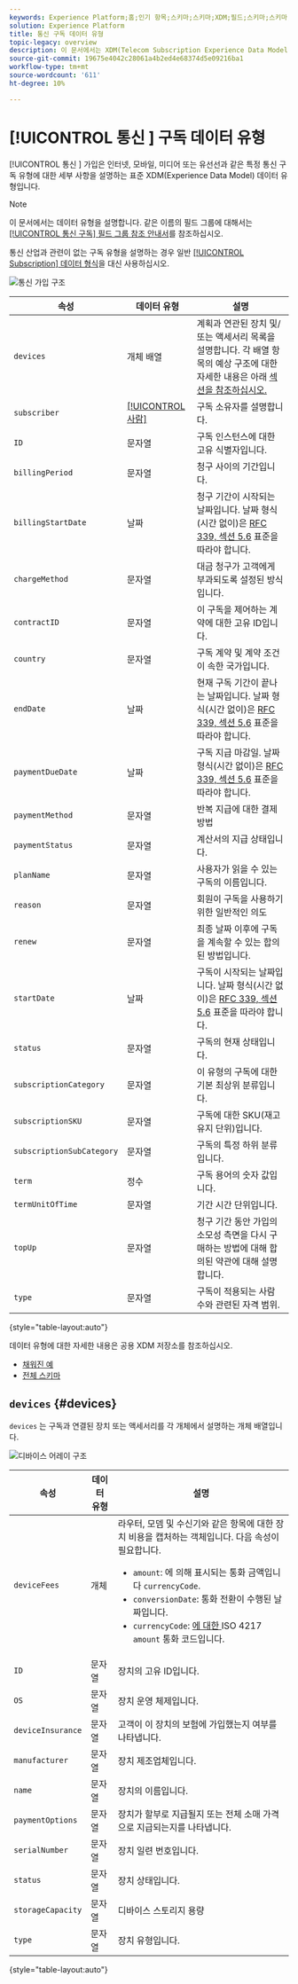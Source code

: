 ```yaml
---
keywords: Experience Platform;홈;인기 항목;스키마;스키마;XDM;필드;스키마;스키마;통신;가입;데이터 유형;데이터 유형;데이터 유형;
solution: Experience Platform
title: 통신 구독 데이터 유형
topic-legacy: overview
description: 이 문서에서는 XDM(Telecom Subscription Experience Data Model) 데이터 유형에 대한 개요를 제공합니다.
source-git-commit: 19675e4042c28061a4b2ed4e68374d5e09216ba1
workflow-type: tm+mt
source-wordcount: '611'
ht-degree: 10%

---
```


# [!UICONTROL 통신 ] 구독 데이터 유형

[!UICONTROL 통신 ] 가입은 인터넷, 모바일, 미디어 또는 유선선과 같은 특정 통신 구독 유형에 대한 세부 사항을 설명하는 표준 XDM(Experience Data Model) 데이터 유형입니다.

>[!NOTE]
>
>이 문서에서는 데이터 유형을 설명합니다. 같은 이름의 필드 그룹에 대해서는 [[!UICONTROL 통신 구독] 필드 그룹 참조 안내서](../field-groups/profile/telecom-subscription.md)를 참조하십시오.
>
>통신 산업과 관련이 없는 구독 유형을 설명하는 경우 일반 [[!UICONTROL Subscription] 데이터 형식](./subscription.md)을 대신 사용하십시오.

![통신 가입 구조](../images/data-types/telecom-subscription/structure.png)

| 속성 | 데이터 유형 | 설명 |
| --- | --- | --- |
| `devices` | 개체 배열 | 계획과 연관된 장치 및/또는 액세서리 목록을 설명합니다. 각 배열 항목의 예상 구조에 대한 자세한 내용은 아래 [섹션을 참조하십시오.](#devices) |
| `subscriber` | [[!UICONTROL 사람]](./person.md) | 구독 소유자를 설명합니다. |
| `ID` | 문자열 | 구독 인스턴스에 대한 고유 식별자입니다. |
| `billingPeriod` | 문자열 | 청구 사이의 기간입니다. |
| `billingStartDate` | 날짜 | 청구 기간이 시작되는 날짜입니다. 날짜 형식(시간 없이)은 [RFC 339, 섹션 5.6](https://tools.ietf.org/html/rfc3339#section-5.6) 표준을 따라야 합니다. |
| `chargeMethod` | 문자열 | 대금 청구가 고객에게 부과되도록 설정된 방식입니다. |
| `contractID` | 문자열 | 이 구독을 제어하는 계약에 대한 고유 ID입니다. |
| `country` | 문자열 | 구독 계약 및 계약 조건이 속한 국가입니다. |
| `endDate` | 날짜 | 현재 구독 기간이 끝나는 날짜입니다. 날짜 형식(시간 없이)은 [RFC 339, 섹션 5.6](https://tools.ietf.org/html/rfc3339#section-5.6) 표준을 따라야 합니다. |
| `paymentDueDate` | 날짜 | 구독 지급 마감일. 날짜 형식(시간 없이)은 [RFC 339, 섹션 5.6](https://tools.ietf.org/html/rfc3339#section-5.6) 표준을 따라야 합니다. |
| `paymentMethod` | 문자열 | 반복 지급에 대한 결제 방법 |
| `paymentStatus` | 문자열 | 계산서의 지급 상태입니다. |
| `planName` | 문자열 | 사용자가 읽을 수 있는 구독의 이름입니다. |
| `reason` | 문자열 | 회원이 구독을 사용하기 위한 일반적인 의도 |
| `renew` | 문자열 | 최종 날짜 이후에 구독을 계속할 수 있는 합의된 방법입니다. |
| `startDate` | 날짜 | 구독이 시작되는 날짜입니다. 날짜 형식(시간 없이)은 [RFC 339, 섹션 5.6](https://tools.ietf.org/html/rfc3339#section-5.6) 표준을 따라야 합니다. |
| `status` | 문자열 | 구독의 현재 상태입니다. |
| `subscriptionCategory` | 문자열 | 이 유형의 구독에 대한 기본 최상위 분류입니다. |
| `subscriptionSKU` | 문자열 | 구독에 대한 SKU(재고 유지 단위)입니다. |
| `subscriptionSubCategory` | 문자열 | 구독의 특정 하위 분류입니다. |
| `term` | 정수 | 구독 용어의 숫자 값입니다. |
| `termUnitOfTime` | 문자열 | 기간 시간 단위입니다. |
| `topUp` | 문자열 | 청구 기간 동안 가입의 소모성 측면을 다시 구매하는 방법에 대해 합의된 약관에 대해 설명합니다. |
| `type` | 문자열 | 구독이 적용되는 사람 수와 관련된 자격 범위. |

{style=&quot;table-layout:auto&quot;}

데이터 유형에 대한 자세한 내용은 공용 XDM 저장소를 참조하십시오.

* [채워진 예](https://github.com/adobe/xdm/blob/master/components/datatypes/industry-verticals/subscription.example.1.json)
* [전체 스키마](https://github.com/adobe/xdm/blob/master/components/datatypes/industry-verticals/subscription.schema.json)

## `devices` {#devices}

`devices` 는 구독과 연결된 장치 또는 액세서리를 각 개체에서 설명하는 개체 배열입니다.

![디바이스 어레이 구조](../images/data-types/telecom-subscription/devices.png)

| 속성 | 데이터 유형 | 설명 |
| --- | --- | --- |
| `deviceFees` | 개체 | 라우터, 모뎀 및 수신기와 같은 항목에 대한 장치 비용을 캡처하는 객체입니다. 다음 속성이 필요합니다.<ul><li>`amount`: 에 의해 표시되는 통화 금액입니다  `currencyCode`.</li><li>`conversionDate`: 통화 전환이 수행된 날짜입니다.</li><li>`currencyCode`:  [에 대한 ](https://www.iso.org/iso-4217-currency-codes.html) ISO 4217 `amount` 통화 코드입니다.</li></ul> |
| `ID` | 문자열 | 장치의 고유 ID입니다. |
| `OS` | 문자열 | 장치 운영 체제입니다. |
| `deviceInsurance` | 문자열 | 고객이 이 장치의 보험에 가입했는지 여부를 나타냅니다. |
| `manufacturer` | 문자열 | 장치 제조업체입니다. |
| `name` | 문자열 | 장치의 이름입니다. |
| `paymentOptions` | 문자열 | 장치가 할부로 지급될지 또는 전체 소매 가격으로 지급되는지를 나타냅니다. |
| `serialNumber` | 문자열 | 장치 일련 번호입니다. |
| `status` | 문자열 | 장치 상태입니다. |
| `storageCapacity` | 문자열 | 디바이스 스토리지 용량 |
| `type` | 문자열 | 장치 유형입니다. |

{style=&quot;table-layout:auto&quot;}